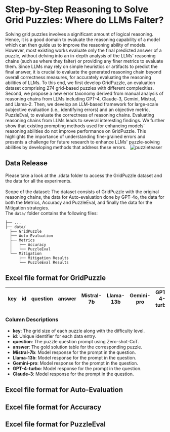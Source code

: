 # Step-by-Step Reasoning to Solve Grid Puzzles: Where do LLMs Falter?
Solving grid puzzles involves a significant amount of logical reasoning. Hence, it is a good domain to evaluate the reasoning capability of a model which can then guide us to improve the reasoning ability of models. However, most existing works evaluate only the final predicted answer of a puzzle, without delving into an in-depth analysis of the LLMs' reasoning chains (such as where they falter) or providing any finer metrics to evaluate them. Since LLMs may rely on simple heuristics or artifacts to predict the final answer, it is crucial to evaluate the generated reasoning chain beyond overall correctness measures, for accurately evaluating the reasoning abilities of LLMs. To this end, we first develop GridPuzzle, an evaluation dataset comprising 274 grid-based puzzles with different complexities. Second, we propose a new error taxonomy derived from manual analysis of reasoning chains from LLMs including GPT-4, Claude-3, Gemini, Mistral, and Llama-2. Then, we develop an LLM-based framework for large-scale subjective evaluation (i.e., identifying errors) and an objective metric, PuzzleEval, to evaluate the correctness of reasoning chains. Evaluating reasoning chains from LLMs leads to several interesting findings. We further show that existing prompting methods used for enhancing models' reasoning abilities do not improve performance on GridPuzzle. This highlights the importance of understanding fine-grained errors and presents a challenge for future research to enhance LLMs' puzzle-solving abilities by developing methods that address these errors.
 
![puzzleteaser](https://github.com/Mihir3009/GridPuzzle/assets/55184768/9dcb41af-6fa9-45e5-bf04-f4121e851018)

## Data Release
Please take a look at the ./data folder to access the GridPuzzle dataset and the data for all the experiments.
<br><br>
Scope of the dataset: The dataset consists of GridPuzzle with the original reasoning chains, the data for Auto-evaluation done by GPT-4o, the data for both the Metrics, Accuracy and PuzzleEval, and finally the data for the Mitigation strategies.
<br> 
The ```data/``` folder contains the following files:  
    
    ├── ...
    ├── data/
      ├── GridPuzzle
      ├── Auto-Evaluation
      ├── Metrics
      │   ├── Accuracy
      │   └── PuzzleEval
      └── Mitigation
          ├── Mitigation Results
          └── PuzzleEval Results

## Excel file format for GridPuzzle
| key | id | question | answer | Mistral-7b | Llama-13b | Gemini-pro | GPT-4-turbo | Claude-3 |
|-----|----|----------|--------|------------|-----------|------------|-------------|----------|

### Column Descriptions
- **key**: The grid size of each puzzle along with the difficulty level.
- **id**: Unique identifier for each data entry.
- **question**: The puzzle question prompt using Zero-shot-CoT.
- **answer**: The gold solution table for the corresponding puzzle.
- **Mistral-7b**: Model response for the prompt in the question.
- **Llama-13b**:  Model response for the prompt in the question.
- **Gemini-pro**:  Model response for the prompt in the question.
- **GPT-4-turbo**:  Model response for the prompt in the question.
- **Claude-3**:  Model response for the prompt in the question.


## Excel file format for Auto-Evaluation

## Excel file format for Accuracy

## Excel file format for PuzzleEval
